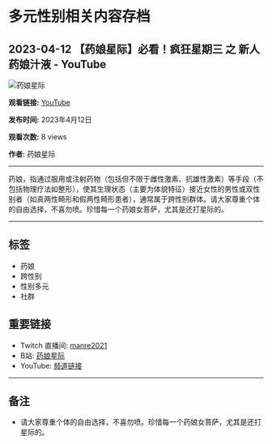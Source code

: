 # 多元性别相关内容存档

## 2023-04-12 【药娘星际】必看！疯狂星期三 之 新人药娘汁液 - YouTube

![药娘星际](https://yt3.ggpht.com/OKBRaWNpL4Cohvo9nSvAqW-j4whAvrKwyMwAmxhe1dw2hEmO5ru1weJ5Aby_ae85_3C-pPwifw=s48-c-k-c0x00ffffff-no-rj)

**观看链接:** [YouTube](https://www.youtube.com/@manre-mj8go)

**发布时间:** 2023年4月12日

**观看次数:** 8 views

**作者:** 药娘星际

---

药娘，指通过服用或注射药物（包括但不限于雌性激素、抗雄性激素）等手段（不包括物理疗法如整形），使其生理状态（主要为体貌特征）接近女性的男性或双性别者（如真两性畸形和假两性畸形患者），通常属于跨性别群体。请大家尊重个体的自由选择，不喜勿喷。珍惜每一个药娘女菩萨，尤其是还打星际的。

---

## 标签
- 药娘
- 跨性别
- 性别多元
- 社群

## 重要链接
- Twitch 直播间: [manre2021](https://www.twitch.tv/manre2021)
- B站: [药娘星际](https://space.bilibili.com/1043349635)
- YouTube: [频道链接](https://www.youtube.com/@manre-mj8go)

---

## 备注
- 请大家尊重个体的自由选择，不喜勿喷。珍惜每一个药娘女菩萨，尤其是还打星际的。